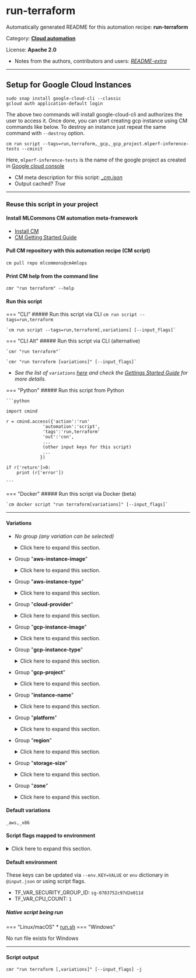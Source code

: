 # run-terraform
Automatically generated README for this automation recipe: **run-terraform**

Category: **[Cloud automation](..)**

License: **Apache 2.0**

* Notes from the authors, contributors and users: [*README-extra*](https://github.com/mlcommons/cm4mlops/tree/main/script/run-terraform/README-extra.md)


---

## Setup for Google Cloud Instances
```
sudo snap install google-cloud-cli --classic
gcloud auth application-default login
```

The above two commands will install google-cloud-cli and authorizes the user to access it. Once done, you can start creating gcp instance using CM commands like below. To destroy an instance just repeat the same command with `--destroy` option.

```
cm run script --tags=run,terraform,_gcp,_gcp_project.mlperf-inference-tests --cminit
```
Here, `mlperf-inference-tests` is the name of the google project as created in [Google cloud console](https://console.cloud.google.com/apis/dashboard)

* CM meta description for this script: *[_cm.json](https://github.com/mlcommons/cm4mlops/tree/main/script/run-terraform/_cm.json)*
* Output cached? *True*

---
### Reuse this script in your project

#### Install MLCommons CM automation meta-framework

* [Install CM](https://docs.mlcommons.org/ck/install)
* [CM Getting Started Guide](https://docs.mlcommons.org/ck/getting-started/)

#### Pull CM repository with this automation recipe (CM script)

```cm pull repo mlcommons@cm4mlops```

#### Print CM help from the command line

````cmr "run terraform" --help````

#### Run this script

=== "CLI"
    ##### Run this script via CLI
    `cm run script --tags=run,terraform`

    `cm run script --tags=run,terraform[,variations] [--input_flags]`

=== "CLI Alt"
    ##### Run this script via CLI (alternative)

    `cmr "run terraform"`

    `cmr "run terraform [variations]" [--input_flags]`


* *See the list of `variations` [here](#variations) and check the [Gettings Started Guide](https://github.com/mlcommons/ck/blob/dev/docs/getting-started.md) for more details.*

=== "Python"
    ##### Run this script from Python


    ```python

    import cmind

    r = cmind.access({'action':'run'
                  'automation':'script',
                  'tags':'run,terraform'
                  'out':'con',
                  ...
                  (other input keys for this script)
                  ...
                 })

    if r['return']>0:
        print (r['error'])

    ```


=== "Docker"
    ##### Run this script via Docker (beta)

    `cm docker script "run terraform[variations]" [--input_flags]`

___


#### Variations

  * *No group (any variation can be selected)*
    <details>
    <summary>Click here to expand this section.</summary>

    * `_amazon-linux-2-kernel.#`
      - Environment variables:
        - *TF_VAR_INSTANCE_IMAGE_OS*: `amazon-linux-2-kernel.#`
      - Workflow:
    * `_graviton`
      - Environment variables:
        - *CM_TERRAFORM_AWS_GRAVITON_INSTANCE*: `yes`
      - Workflow:
    * `_inferentia`
      - Environment variables:
        - *CM_TERRAFORM_AWS_INFERENTIA_INSTANCE*: `yes`
      - Workflow:
    * `_inferentia,amazon-linux-2-kernel.510`
      - Workflow:
    * `_rhel.#`
      - Environment variables:
        - *TF_VAR_INSTANCE_IMAGE_OS*: `rhel.#`
      - Workflow:
    * `_ubuntu.#`
      - Environment variables:
        - *TF_VAR_INSTANCE_IMAGE_OS*: `ubuntu.#`
      - Workflow:

    </details>


  * Group "**aws-instance-image**"
    <details>
    <summary>Click here to expand this section.</summary>

    * `_amazon-linux-2-kernel.510,arm64,us-west-2`
      - Environment variables:
        - *TF_VAR_INSTANCE_IMAGE*: `ami-0f1a5f5ada0e7da53`
      - Workflow:
    * `_aws_instance_image.#`
      - Environment variables:
        - *TF_VAR_INSTANCE_IMAGE*: `#`
      - Workflow:
    * `_aws_instance_image.ami-0735c191cf914754d`
      - Environment variables:
        - *TF_VAR_INSTANCE_IMAGE*: `ami-0735c191cf914754d`
      - Workflow:
    * `_aws_instance_image.ami-0a0d8589b597d65b3`
      - Environment variables:
        - *TF_VAR_INSTANCE_IMAGE*: `ami-0a0d8589b597d65b3`
      - Workflow:
    * `_rhel.9,x86,us-west-2`
      - Environment variables:
        - *TF_VAR_INSTANCE_IMAGE*: `ami-0dda7e535b65b6469`
      - Workflow:
    * `_ubuntu.2204,arm64,us-west-2`
      - Environment variables:
        - *TF_VAR_INSTANCE_IMAGE*: `ami-079f51a7bcca65b92`
      - Workflow:
    * `_ubuntu.2204,x86,us-west-2`
      - Environment variables:
        - *TF_VAR_INSTANCE_IMAGE*: `ami-0735c191cf914754d`
      - Workflow:

    </details>


  * Group "**aws-instance-type**"
    <details>
    <summary>Click here to expand this section.</summary>

    * `_a1.2xlarge`
      - Environment variables:
        - *TF_VAR_INSTANCE_TYPE*: `a1.2xlarge`
      - Workflow:
    * `_a1.metal`
      - Environment variables:
        - *TF_VAR_INSTANCE_TYPE*: `a1.metal`
      - Workflow:
    * `_a1.xlarge`
      - Environment variables:
        - *TF_VAR_INSTANCE_TYPE*: `a1.xlarge`
      - Workflow:
    * `_aws_instance_type.#`
      - Environment variables:
        - *TF_VAR_INSTANCE_TYPE*: `#`
      - Workflow:
    * `_c5.12xlarge`
      - Environment variables:
        - *TF_VAR_INSTANCE_TYPE*: `c5.12xlarge`
      - Workflow:
    * `_c5.4xlarge`
      - Environment variables:
        - *TF_VAR_INSTANCE_TYPE*: `c5.4xlarge`
      - Workflow:
    * `_c5d.9xlarge`
      - Environment variables:
        - *TF_VAR_INSTANCE_TYPE*: `c5d.9xlarge`
      - Workflow:
    * `_g4dn.xlarge`
      - Environment variables:
        - *TF_VAR_INSTANCE_TYPE*: `g4dn.xlarge`
      - Workflow:
    * `_inf1.2xlarge`
      - Environment variables:
        - *TF_VAR_INSTANCE_TYPE*: `inf1.2xlarge`
      - Workflow:
    * `_inf1.xlarge`
      - Environment variables:
        - *TF_VAR_INSTANCE_TYPE*: `inf1.xlarge`
      - Workflow:
    * `_inf2.8xlarge`
      - Environment variables:
        - *TF_VAR_INSTANCE_TYPE*: `inf2.8xlarge`
      - Workflow:
    * `_inf2.xlarge`
      - Environment variables:
        - *TF_VAR_INSTANCE_TYPE*: `inf2.xlarge`
      - Workflow:
    * `_m7g.2xlarge`
      - Environment variables:
        - *TF_VAR_INSTANCE_TYPE*: `m7g.2xlarge`
      - Workflow:
    * `_m7g.xlarge`
      - Environment variables:
        - *TF_VAR_INSTANCE_TYPE*: `m7g.xlarge`
      - Workflow:
    * `_t2.#`
      - Environment variables:
        - *TF_VAR_INSTANCE_TYPE*: `t2.#`
      - Workflow:
    * `_t2.2xlarge`
      - Environment variables:
        - *TF_VAR_INSTANCE_TYPE*: `t2.2xlarge`
      - Workflow:
    * `_t2.large`
      - Environment variables:
        - *TF_VAR_INSTANCE_TYPE*: `t2.large`
      - Workflow:
    * `_t2.medium`
      - Environment variables:
        - *TF_VAR_INSTANCE_TYPE*: `t2.medium`
      - Workflow:
    * `_t2.micro`
      - Environment variables:
        - *TF_VAR_INSTANCE_TYPE*: `t2.micro`
      - Workflow:
    * `_t2.nano`
      - Environment variables:
        - *TF_VAR_INSTANCE_TYPE*: `t2.nano`
      - Workflow:
    * `_t2.small`
      - Environment variables:
        - *TF_VAR_INSTANCE_TYPE*: `t2.small`
      - Workflow:
    * `_t2.xlarge`
      - Environment variables:
        - *TF_VAR_INSTANCE_TYPE*: `t2.xlarge`
      - Workflow:

    </details>


  * Group "**cloud-provider**"
    <details>
    <summary>Click here to expand this section.</summary>

    * **`_aws`** (default)
      - Environment variables:
        - *CM_TERRAFORM_CONFIG_DIR_NAME*: `aws`
      - Workflow:
    * `_gcp`
      - Environment variables:
        - *CM_TERRAFORM_CONFIG_DIR_NAME*: `gcp`
      - Workflow:

    </details>


  * Group "**gcp-instance-image**"
    <details>
    <summary>Click here to expand this section.</summary>

    * `_debian-cloud/debian-11`
      - Environment variables:
        - *TF_VAR_INSTANCE_IMAGE*: `debian-cloud/debian-11`
      - Workflow:
    * `_gcp_instance_image.#`
      - Environment variables:
        - *TF_VAR_INSTANCE_IMAGE*: `#`
      - Workflow:
    * `_ubuntu-2204-jammy-v20230114`
      - Environment variables:
        - *TF_VAR_INSTANCE_IMAGE*: `ubuntu-2204-jammy-v20230114`
      - Workflow:

    </details>


  * Group "**gcp-instance-type**"
    <details>
    <summary>Click here to expand this section.</summary>

    * `_f1-micro`
      - Environment variables:
        - *TF_VAR_INSTANCE_TYPE*: `f1-micro`
      - Workflow:
    * `_gcp_instance_type.#`
      - Environment variables:
        - *TF_VAR_INSTANCE_TYPE*: `#`
      - Workflow:
    * `_n1-highmem.#`
      - Environment variables:
        - *TF_VAR_INSTANCE_TYPE*: `n1-highmem-#`
      - Workflow:
    * `_n1-standard.#`
      - Environment variables:
        - *TF_VAR_INSTANCE_TYPE*: `n1-highmem-#`
      - Workflow:

    </details>


  * Group "**gcp-project**"
    <details>
    <summary>Click here to expand this section.</summary>

    * `_gcp_project.#`
      - Environment variables:
        - *TF_VAR_GCP_PROJECT*: `#`
      - Workflow:

    </details>


  * Group "**instance-name**"
    <details>
    <summary>Click here to expand this section.</summary>

    * `_instance_name.#`
      - Environment variables:
        - *TF_VAR_INSTANCE_NAME*: `#`
      - Workflow:

    </details>


  * Group "**platform**"
    <details>
    <summary>Click here to expand this section.</summary>

    * `_arm64`
      - Environment variables:
        - *CM_INSTANCE_PLATFORM*: `arm64`
      - Workflow:
    * **`_x86`** (default)
      - Environment variables:
        - *CM_INSTANCE_PLATFORM*: `x86`
      - Workflow:

    </details>


  * Group "**region**"
    <details>
    <summary>Click here to expand this section.</summary>

    * `_region.#`
      - Environment variables:
        - *TF_VAR_INSTANCE_REGION*: `#`
      - Workflow:
    * `_us-west-2`
      - Environment variables:
        - *TF_VAR_INSTANCE_REGION*: `us-west-2`
      - Workflow:

    </details>


  * Group "**storage-size**"
    <details>
    <summary>Click here to expand this section.</summary>

    * `_storage_size.#`
      - Environment variables:
        - *TF_VAR_DISK_GBS*: `#`
      - Workflow:
    * `_storage_size.8`
      - Environment variables:
        - *TF_VAR_DISK_GBS*: `8`
      - Workflow:

    </details>


  * Group "**zone**"
    <details>
    <summary>Click here to expand this section.</summary>

    * `_zone.#`
      - Environment variables:
        - *TF_VAR_INSTANCE_ZONE*: `#`
      - Workflow:

    </details>


#### Default variations

`_aws,_x86`

#### Script flags mapped to environment
<details>
<summary>Click here to expand this section.</summary>

* `--cminit=value`  &rarr;  `CM_TERRAFORM_CM_INIT=value`
* `--destroy=value`  &rarr;  `CM_DESTROY_TERRAFORM=value`
* `--gcp_credentials_json_file=value`  &rarr;  `CM_GCP_CREDENTIALS_JSON_PATH=value`
* `--key_file=value`  &rarr;  `CM_SSH_KEY_FILE=value`
* `--run_cmds=value`  &rarr;  `CM_TERRAFORM_RUN_COMMANDS=value`
* `--ssh_key_file=value`  &rarr;  `CM_SSH_KEY_FILE=value`

**Above CLI flags can be used in the Python CM API as follows:**

```python
r=cm.access({... , "cminit":...}
```

</details>

#### Default environment


These keys can be updated via `--env.KEY=VALUE` or `env` dictionary in `@input.json` or using script flags.

* TF_VAR_SECURITY_GROUP_ID: `sg-0783752c97d2e011d`
* TF_VAR_CPU_COUNT: `1`



##### Native script being run
=== "Linux/macOS"
     * [run.sh](https://github.com/mlcommons/cm4mlops/tree/main/script/run-terraform/run.sh)
=== "Windows"

No run file exists for Windows
___
#### Script output
`cmr "run terraform [,variations]" [--input_flags] -j`